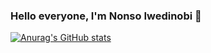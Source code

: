 ### Hello everyone, I'm Nonso Iwedinobi 👋

[![Anurag's GitHub stats](https://github-readme-stats.vercel.app/api?username=nonsoiwedinobi)](https://github.com/nonsoiwedinobi/github-readme-stats)
